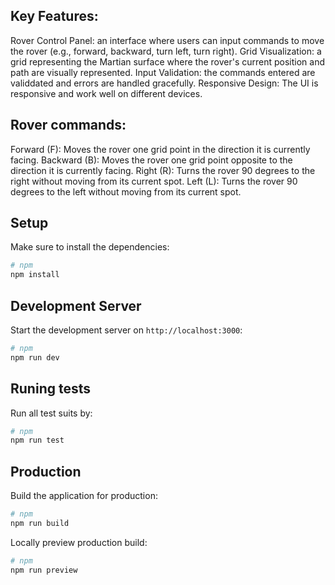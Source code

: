 ## Key Features:

Rover Control Panel: an interface where users can input commands to move the rover (e.g., forward, backward, turn left, turn right).
Grid Visualization: a grid representing the Martian surface where the rover's current position and path are visually represented.
Input Validation: the commands entered are validdated and errors are handled gracefully.
Responsive Design: The UI is responsive and work well on different devices.

## Rover commands:

Forward (F): Moves the rover one grid point in the direction it is currently facing.
Backward (B): Moves the rover one grid point opposite to the direction it is currently facing.
Right (R): Turns the rover 90 degrees to the right without moving from its current spot.
Left (L): Turns the rover 90 degrees to the left without moving from its current spot.

## Setup

Make sure to install the dependencies:

```bash
# npm
npm install
```

## Development Server

Start the development server on `http://localhost:3000`:

```bash
# npm
npm run dev
```

## Runing tests

Run all test suits by:

```bash
# npm
npm run test
```

## Production

Build the application for production:

```bash
# npm
npm run build
```

Locally preview production build:

```bash
# npm
npm run preview
```

